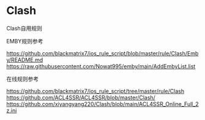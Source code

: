 # Clash
Clash自用规则

EMBY规则参考

https://github.com/blackmatrix7/ios_rule_script/blob/master/rule/Clash/Emby/README.md
https://raw.githubusercontent.com/Nowat995/emby/main/AddEmbyList.list

在线规则参考

https://github.com/blackmatrix7/ios_rule_script/tree/master/rule/Clash
https://github.com/ACL4SSR/ACL4SSR/blob/master/Clash/
https://github.com/xiyangyang220/Clash/blob/main/ACL4SSR_Online_Full_2z.ini
